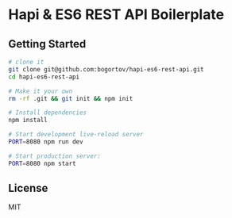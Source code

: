 Hapi & ES6 REST API Boilerplate
==================================

Getting Started
---------------

```sh
# clone it
git clone git@github.com:bogortov/hapi-es6-rest-api.git
cd hapi-es6-rest-api

# Make it your own
rm -rf .git && git init && npm init

# Install dependencies
npm install

# Start development live-reload server
PORT=8080 npm run dev

# Start production server:
PORT=8080 npm start
```


License
-------

MIT
